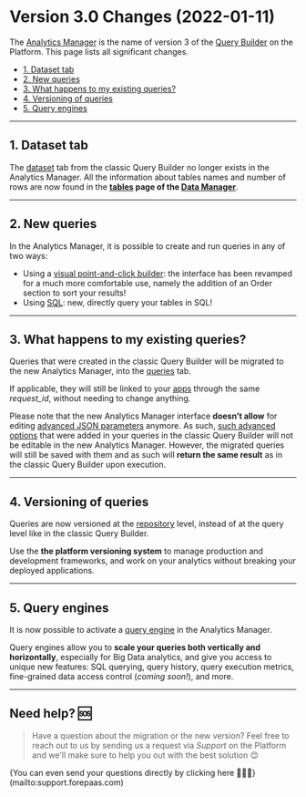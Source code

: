 # Version 3.0 Changes (2022-01-11)

The [Analytics Manager](/en/product/am/index) is the name of version 3 of the [Query Builder](/en/product/query-builder/index) on the Platform. This page lists all significant changes.

- [1. Dataset tab](/en/product/am/v3-changes?id=_1-dataset-tab) 
- [2. New queries](/en/product/am/v3-changes?id=_2-new-queries)
- [3. What happens to my existing queries?](/en/product/am/v3-changes?id=_3-what-happens-to-my-existing-queries)
- [4. Versioning of queries](/en/product/am/v3-changes?id=_4-versioning-of-queries)
- [5. Query engines](/en/product/am/v3-changes?id=_5-query-engines)

---
## 1. Dataset tab

The [dataset](/en/product/query-builder/dataset) tab from the classic Query Builder no longer exists in the Analytics Manager. All the information about tables names and number of rows are now found in the **[tables](/en/product/data-manager/tables/index) page of the [Data Manager](/en/product/data-manager/index)**. 

---
## 2. New queries

In the Analytics Manager, it is possible to create and run queries in any of two ways:
- Using a [visual point-and-click builder](/en/product/am/queries/visual): the interface has been revamped for a much more comfortable use, namely the addition of an Order section to sort your results!
- Using [SQL](/en/product/am/queries/sql): new, directly query your tables in SQL!

---
## 3. What happens to my existing queries?

Queries that were created in the classic Query Builder will be migrated to the new Analytics Manager, into the [queries](/en/product/am/queries/index) tab. 

If applicable, they will still be linked to your [apps](/en/product/app-manager/index) through the same *request_id*, without needing to change anything. 

Please note that the new Analytics Manager interface **doesn’t allow** for editing [advanced JSON parameters](/en/product/query-builder/queries/advanced-mode) anymore. As such, [such advanced options](/en/product/query-builder/queries/parameters/index?id=parameter-list) that were added in your queries in the classic Query Builder will not be editable in the new Analytics Manager. However, the migrated queries will still be saved with them and as such will **return the same result** as in the classic Query Builder upon execution. 

---
## 4. Versioning of queries

Queries are now versioned at the [repository](/en/product/am/queries/index?id=versioning-queries) level, instead of at the query level like in the classic Query Builder. 

Use the **the platform versioning system** to manage production and development frameworks, and work on your analytics without breaking your deployed applications.

---
## 5. Query engines

It is now possible to activate a [query engine](/en/product/am/resources) in the Analytics Manager. 

Query engines allow you to **scale your queries both vertically and horizontally**, especially for Big Data analytics, and give you access to unique new features: SQL querying, query history, query execution metrics, fine-grained data access control (*coming soon!*), and more.

---
## Need help? 🆘

> Have a question about the migration or the new version? Feel free to reach out to us by sending us a request via *Support* on the Platform and we'll make sure to help you out with the best solution 😊  

{You can even send your questions directly by clicking here 👨🏻‍💻}(mailto:support.forepaas.com)
